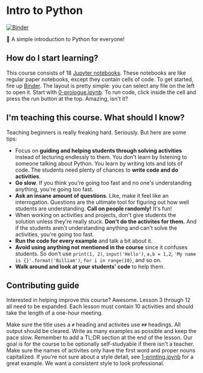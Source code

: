 # Intro to Python

[![Binder](https://mybinder.org/badge_logo.svg)](https://mybinder.org/v2/gh/LadueCS/Intro-to-Python/HEAD)

🐍 A simple introduction to Python for everyone!


## How do I start learning?

This course consists of 18 [Jupyter notebooks](https://jupyter.org). These notebooks are like regular paper notebooks, except they contain cells of code. To get started, fire up [Binder](https://mybinder.org/v2/gh/LadueCS/Intro-to-Python/HEAD). The layout is pretty simple: you can select any file on the left to open it. Start with [0-prologue.ipynb](0-prologue.ipynb). To run code, click inside the cell and press the run button at the top. Amazing, isn't it?


## I'm teaching this course. What should I know?

Teaching beginners is really freaking hard. Seriously. But here are some tips:
- Focus on **guiding and helping students through solving activities** instead of lecturing endlessly to them. You don't learn by listening to someone talking about Python. You learn by writing lots and lots of code. The students need plenty of chances to **write code and do activities**.
- **Go slow**. If you think you're going too fast and no one's understanding anything, you're going too fast.
- **Ask an insane amount of questions**. Like, make it feel like an interrogation. Questions are the ultimate tool for figuring out how well students are understanding. **Call on people randomly!** It's fun!
- When working on activities and projects, don't give students the solution unless they're really stuck. **Don't do the activites for them.** And if the students aren't understanding anything and can't solve the activities, you're going too fast.
- **Run the code for every example** and talk a bit about it.
- **Avoid using anything not mentioned in the course** since it confuses students. So don't use `print(1, 2)`, `input('Hello')`, `a,b = 1,2`, `'My name is {}'.format('Billiam')`, `for i in range(10)`, and so on.
- **Walk around and look at your students' code** to help them.


## Contributing guide

Interested in helping improve this course? Awesome. Lesson 3 through 12 all need to be expanded. Each lesson must contain 10 activities and should take the length of a one-hour meeting.

Make sure the title uses a `#` heading and activites use `##` headings. All output should be cleared. Write as many examples as possible and keep the pace slow. Remember to add a TL;DR section at the end of the lesson. Our goal is for the course to be optionally self-studyable if there isn't a teacher. Make sure the names of activites only have the first word and proper nouns capitalized. If you're not sure about a style detail, see [1-printing.ipynb](1-printing.ipynb) for a great example. We want a consistent style to look professional.

